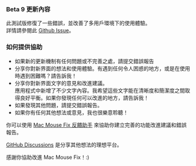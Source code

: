 ### Beta 9 更新內容

此測試版修復了一些錯誤，並改善了多用戶環境下的使用體驗。\
詳情請參閱此 [Github Issue](https://github.com/noah-nuebling/mac-mouse-fix/issues/93)。

### 如何提供協助

- 如果新的更新機制有任何問題或不完善之處，請提交錯誤報告
- 分享你對新界面的想法和使用體驗。有遇到任何令人困惑的地方，或是在使用時遇到困難嗎？請告訴我！
- 分享你對新界面文字的意見和改進建議。\
   應用程式中新增了不少文字內容。我希望這些文字能在清晰度和簡潔度之間取得良好平衡。如果你發現任何可以改進的地方，請告訴我！
- 如果發現其他問題，請提交錯誤報告。
- 如果你有任何其他想法或意見，我也很樂意聆聽！

你可以使用 [Mac Mouse Fix 反饋助手](https://github.com/noah-nuebling/mac-mouse-fix/issues/new/choose) 來協助你建立完善的功能改進建議和錯誤報告。

[GitHub Discussions](https://github.com/noah-nuebling/mac-mouse-fix/discussions/82) 是分享其他想法的理想平台。

感謝你協助改進 Mac Mouse Fix！:)